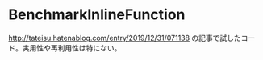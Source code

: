 # BenchmarkInlineFunction

http://tateisu.hatenablog.com/entry/2019/12/31/071138 の記事で試したコード。実用性や再利用性は特にない。
